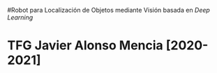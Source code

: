 #Robot para Localización de Objetos mediante Visión basada en _Deep Learning_
# TFG Javier Alonso Mencia [2020-2021]
